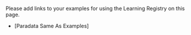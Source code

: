 Please add links to your examples for using the Learning Registry on this page.

* [Paradata Same As Examples]